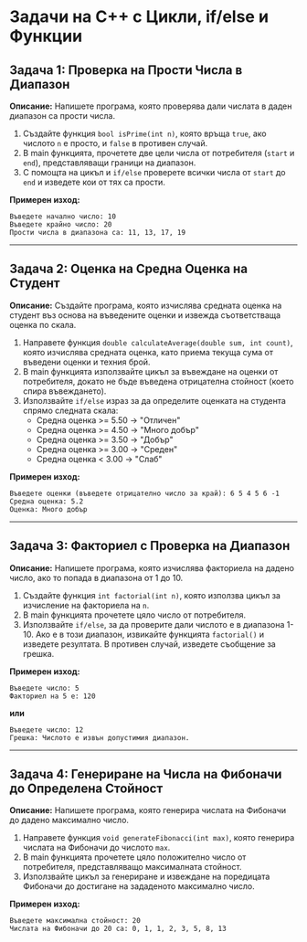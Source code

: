 
# Задачи на C++ с Цикли, if/else и Функции

## Задача 1: Проверка на Прости Числа в Диапазон

**Описание:** Напишете програма, която проверява дали числата в даден диапазон са прости числа.
1. Създайте функция `bool isPrime(int n)`, която връща `true`, ако числото `n` е просто, и `false` в противен случай.
2. В main функцията, прочетете две цели числа от потребителя (`start` и `end`), представляващи граници на диапазон.
3. С помощта на цикъл и `if/else` проверете всички числа от `start` до `end` и изведете кои от тях са прости.

**Примерен изход:**
```
Въведете начално число: 10
Въведете крайно число: 20
Прости числа в диапазона са: 11, 13, 17, 19
```

---

## Задача 2: Оценка на Средна Оценка на Студент

**Описание:** Създайте програма, която изчислява средната оценка на студент въз основа на въведените оценки и извежда съответстваща оценка по скала.
1. Направете функция `double calculateAverage(double sum, int count)`, която изчислява средната оценка, като приема текуща сума от въведени оценки и техния брой.
2. В main функцията използвайте цикъл за въвеждане на оценки от потребителя, докато не бъде въведена отрицателна стойност (което спира въвеждането).
3. Използвайте `if/else` израз за да определите оценката на студента спрямо следната скала:
   - Средна оценка >= 5.50 -> "Отличен"
   - Средна оценка >= 4.50 -> "Много добър"
   - Средна оценка >= 3.50 -> "Добър"
   - Средна оценка >= 3.00 -> "Среден"
   - Средна оценка < 3.00 -> "Слаб"

**Примерен изход:**
```
Въведете оценки (въведете отрицателно число за край): 6 5 4 5 6 -1
Средна оценка: 5.2
Оценка: Много добър
```

---

## Задача 3: Факториел с Проверка на Диапазон

**Описание:** Напишете програма, която изчислява факториела на дадено число, ако то попада в диапазона от 1 до 10.
1. Създайте функция `int factorial(int n)`, която използва цикъл за изчисление на факториела на `n`.
2. В main функцията прочетете цяло число от потребителя.
3. Използвайте `if/else`, за да проверите дали числото е в диапазона 1-10. Ако е в този диапазон, извикайте функцията `factorial()` и изведете резултата. В противен случай, изведете съобщение за грешка.

**Примерен изход:**
```
Въведете число: 5
Факториел на 5 е: 120
```
**или**
```
Въведете число: 12
Грешка: Числото е извън допустимия диапазон.
```

---

## Задача 4: Генериране на Числа на Фибоначи до Определена Стойност

**Описание:** Напишете програма, която генерира числата на Фибоначи до дадено максимално число.
1. Направете функция `void generateFibonacci(int max)`, която генерира числата на Фибоначи до числото `max`.
2. В main функцията прочетете цяло положително число от потребителя, представляващо максималната стойност.
3. Използвайте цикъл за генериране и извеждане на поредицата Фибоначи до достигане на зададеното максимално число.

**Примерен изход:**
```
Въведете максимална стойност: 20
Числата на Фибоначи до 20 са: 0, 1, 1, 2, 3, 5, 8, 13
```
